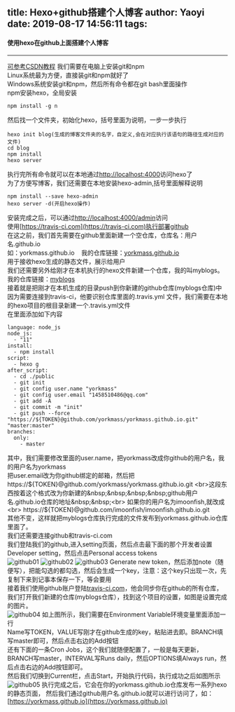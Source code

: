 title: Hexo+github搭建个人博客
author: Yaoyi
date: 2019-08-17 14:56:11
tags:
---
#### 使用hexo在github上面搭建个人博客
***
[可参考CSDN教程](https://blog.csdn.net/qq_36949176/article/details/99684455)
我们需要在电脑上安装git和npm
<br>Linux系统最为方便，直接装git和npm就好了
<br>Windows系统安装git和npm，然后所有命令都在git bash里面操作
<br>npm安装hexo，全局安装<br>
```
npm install -g n
```
然后找一个文件夹，初始化hexo，括号里面为说明，一步一步执行<br>
```
hexo init blog(生成的博客文件夹的名字，自定义,会在对应执行该语句的路径生成对应的文件)
cd blog
npm install
hexo server
```
执行完所有命令就可以在本地通过[http://localhost:4000](http://localhost:4000)访问hexo了
<br>为了方便写博客，我们还需要在本地安装hexo-admin,括号里面解释说明<br>
```
npm install --save hexo-admin
hexo server -d(开启hexo操作)
```
安装完成之后，可以通过[http://localhost:4000/admin](http://localhost:4000/admin)访问
<br>使用[https://travis-ci.com](https://travis-ci.com)执行部署github
<br>在这之前，我们首先需要在github里面新建一个空仓库，仓库名：用户名.github.io 
<br>如：yorkmass.github.io    我的仓库链接：[yorkmass.github.io](https://github.com/yorkmass/yorkmass.github.io)
<br>用于接收hexo生成的静态文件，展示给用户
<br>我们还需要另外给刚才在本机执行的hexo文件新建一个仓库，我的叫myblogs。我的仓库链接：[myblogs](https://github.com/yorkmass/myblogs)
<br>接着就是把刚才在本机生成的目录push到你新建的github仓库(myblogs仓库)中
<br>因为需要连接到travis-ci，他要识别仓库里面的.travis.yml 文件，我们需要在本地的hexo项目的根目录新建一个.travis.yml文件
<br>在里面添加如下内容<br>
```
language: node_js
node_js:
  - "11"
install:
  - npm install
script:
  - hexo g
after_script:
  - cd ./public
  - git init
  - git config user.name "yorkmass"
  - git config user.email "1458510486@qq.com"
  - git add -A
  - git commit -m "init"
  - git push --force "https://${TOKEN}@github.com/yorkmass/yorkmass.github.io.git" "master:master"
branches:
  only:
    - master
```
其中，我们需要修改里面的user.name，把yorkmass改成你github的用户名，我的用户名为yorkmass
<br>把user.email改为你github绑定的邮箱，然后把https://${TOKEN}@github.com/yorkmass/yorkmass.github.io.git
<br>这段东西按着这个格式改为你新建的&nbsp;&nbsp;&nbsp;&nbsp;github用户名.github.io仓库的地址&nbsp;&nbsp;<br>
如果你的用户名为imoonfish,就改成<br>
https://${TOKEN}@github.com/imoonfish/imoonfish.github.io.git
<br>其他不变，这样就把myblogs仓库执行完成的文件发布到yorkmass.github.io仓库里面了。
<br>我们还需要连接github和travis-ci.com
<br>我们登陆我们的github,进入setting页面，然后点击最下面的那个开发者设置Developer setting，然后点击Personal access tokens
<br>
![github01](/img/small/p021.png "github")
![github02](/img/small/p022.png "github")
![github03](/img/small/p023.png "github")
Generate new token，然后添加note（随便写），把能勾选的都勾选，然后会生成一个key，注意：这个key只出现一次，先复制下来到记事本保存一下，等会要用<br>
接着我们使用github账户登陆[travis-ci.com](https://travis-ci.com/)，他会同步你在github的所有仓库，我们打开我们新建的仓库(myblogs仓库），找到这个项目的设置，如图是设置完成的图片。<br>
![github04](/img/small/p024.png "github")
如上图所示，我们需要在Environment Variable环境变量里面添加一行<br>
Name写TOKEN，VALUE写刚才在github生成的key，粘贴进去即。BRANCH填写master即可，然后点击右边的Add按钮
<br>还有下面的一条Cron Jobs，这个我们就随便配置了，一般是每天更新，BRANCH写master，INTERVAL写Runs daily，然后OPTIONS填Always run，然后点击右边的Add按钮即可。<br>
然后我们切换到Current栏，点击Start，开始执行代码，执行成功之后如图所示
<br>![github05](/img/small/p025.png "github")
执行完成之后，它会在你的yorkmass.github.io仓库发布一系列hexo的静态页面， 然后我们通过github用户名.github.io就可以进行访问了，如：[https://yorkmass.github.io](https://yorkmass.github.io)